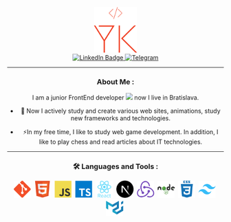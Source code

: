 
<div id="header" align="center">
<div>
    <img src="/img/logo.svg" width="100"/>
</div>

<!-- Отступ между логотипом и блоком с бейджами -->

  
<div id="badges">
    <a href="https://www.linkedin.com/in/yevhenii-klymenchuk/">
        <img src="https://img.shields.io/badge/LinkedIn-F13C20?logo=linkedin&logoColor=white&style=flat" alt="LinkedIn Badge"/>
    </a>
    <a href="https://t.me/do2do">
        <img src="https://img.shields.io/badge/Telegram-F13C20?logo=telegram&logoColor=white&style=flat" alt="Telegram"/>
    </a>
</div>









---

### About Me :
I am a junior FrontEnd developer <img src="https://media.giphy.com/media/WUlplcMpOCEmTGBtBW/giphy.gif" width="30"> now I live in Bratislava.
- :telescope: Now I actively study and create various web sites, animations, study new frameworks and technologies.

- :zap:In my free time, I like to study web game development. In addition, I like to play chess and read articles about IT technologies.

---

### :hammer_and_wrench: Languages and Tools :

<div>
  <img src="https://github.com/devicons/devicon/blob/master/icons/git/git-original.svg" title="git"  alt="git" width="40" height="40"/>&nbsp;
  <img src="https://github.com/devicons/devicon/blob/master/icons/html5/html5-original.svg" title="HTML5" alt="HTML" width="40" height="40"/>&nbsp;
  <img src="https://github.com/devicons/devicon/blob/master/icons/javascript/javascript-original.svg" title="JavaScript" alt="JavaScript" width="40" height="40"/>&nbsp;
  <img src="https://github.com/devicons/devicon/blob/master/icons/typescript/typescript-original.svg" title="TypeScript" alt="TypeScript" width="40" height="40"/>&nbsp;
  <img src="https://github.com/devicons/devicon/blob/master/icons/react/react-original-wordmark.svg" title="React" alt="React" width="40" height="40"/>&nbsp;
  <img src="https://github.com/devicons/devicon/blob/master/icons/nextjs/nextjs-original.svg" title="Next.js" alt="Next.js" width="40" height="40"/>&nbsp;
  <img src="https://github.com/devicons/devicon/blob/master/icons/redux/redux-original.svg" title="Redux" alt="Redux " width="40" height="40"/>&nbsp;
  <img src="https://github.com/devicons/devicon/blob/master/icons/nodejs/nodejs-original-wordmark.svg" title="NodeJS" alt="NodeJS" width="40" height="40"/>&nbsp;
  <img src="https://github.com/devicons/devicon/blob/master/icons/css3/css3-plain-wordmark.svg"  title="CSS3" alt="CSS" width="40" height="40"/>&nbsp;
  <img src="https://github.com/devicons/devicon/blob/master/icons/tailwindcss/tailwindcss-original.svg" title="tailwindcss"  alt="tailwindcss" width="40" height="40"/>&nbsp;
  <img src="https://github.com/devicons/devicon/blob/master/icons/materialui/materialui-original.svg" title="Material UI" alt="Material UI" width="40" height="40"/>&nbsp;
</div>





